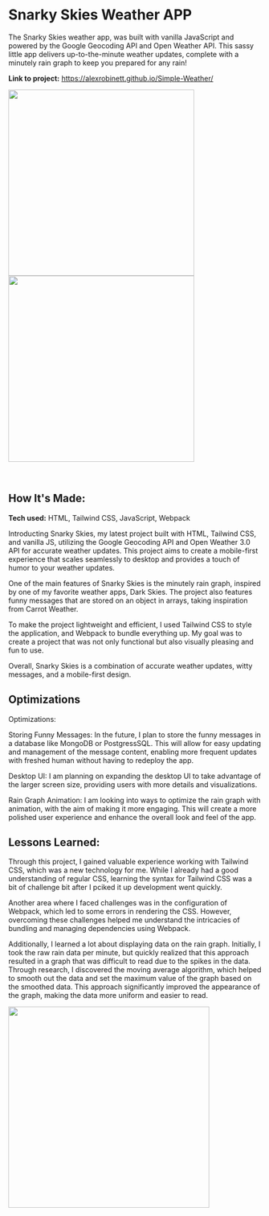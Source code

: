 # Snarky Skies Weather APP

The Snarky Skies weather app, was built with vanilla JavaScript and powered by the Google Geocoding API and Open Weather API. This sassy little app delivers up-to-the-minute weather updates, complete with a minutely rain graph to keep you prepared for any rain!

**Link to project:** https://alexrobinett.github.io/Simple-Weather/


<img  align="left" src="https://user-images.githubusercontent.com/59510577/219566128-e37532ef-55b6-4d58-87ef-bad7380dea83.png" height="370">
<img  src="https://user-images.githubusercontent.com/59510577/219567945-3c3092e0-3c9b-42f0-9669-62e21fc80046.png" height="370">

&nbsp;
  



## How It's Made:

**Tech used:** HTML, Tailwind CSS, JavaScript, Webpack

Introducting  Snarky Skies, my latest project built with HTML, Tailwind CSS, and vanilla JS, utilizing the Google Geocoding API and Open Weather 3.0 API for accurate weather updates. This project aims to create a mobile-first experience that scales seamlessly to desktop and provides a touch of humor to your weather updates.

One of the main features of Snarky Skies is the minutely rain graph, inspired by one of my favorite weather apps, Dark Skies. The project also features funny messages that are stored on an object in arrays, taking inspiration from Carrot Weather.

To make the project lightweight and efficient, I used Tailwind CSS to style the application, and Webpack to bundle everything up. My goal was to create a project that was not only functional but also visually pleasing and fun to use.

Overall, Snarky Skies is a combination of accurate weather updates, witty messages, and a mobile-first design.

## Optimizations
Optimizations:

Storing Funny Messages: In the future, I plan to store the funny messages in a database like MongoDB or PostgressSQL. This will allow for easy updating and management of the message content, enabling more frequent updates with freshed human without having to redeploy the app.

Desktop UI: I am planning on expanding the desktop UI to take advantage of the larger screen size, providing users with more details and visualizations.

Rain Graph Animation: I am looking into ways to optimize the rain graph with animation, with the aim of making it more engaging. This will create a more polished user experience and enhance the overall look and feel of the app.

## Lessons Learned:

Through this project, I gained valuable experience working with Tailwind CSS, which was a new technology for me. While I already had a good understanding of regular CSS, learning the syntax for Tailwind CSS was a bit of challenge bit after I pciked it up development went quickly.

Another area where I faced challenges was in the configuration of Webpack, which led to some errors in rendering the CSS. However, overcoming these challenges helped me understand the intricacies of bundling and managing dependencies using Webpack.

Additionally, I learned a lot about displaying data on the rain graph. Initially, I took the raw rain data per minute, but quickly realized that this approach resulted in a graph that was difficult to read due to the spikes in the data. Through research, I discovered the moving average algorithm, which helped to smooth out the data and set the maximum value of the graph based on the smoothed data. This approach significantly improved the appearance of the graph, making the data more uniform and easier to read.

<img align="center"  src="https://user-images.githubusercontent.com/59510577/219567536-ca55c781-01a4-43d1-a9a6-af30602c719c.png" height="400">

